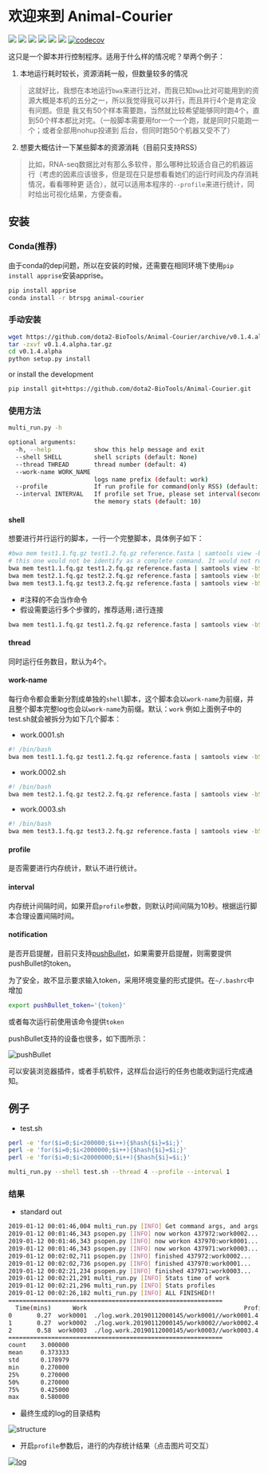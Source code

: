# 欢迎来到 Animal-Courier

[![](https://img.shields.io/github/license/dota2-BioTools/Animal-Courier.svg)](https://github.com/dota2-BioTools/Animal-Courier/blob/master/LICENSE)
![](https://img.shields.io/circleci/project/github/dota2-BioTools/Animal-Courier/master.svg)
![](https://img.shields.io/github/tag-date/dota2-biotools/animal-courier.svg)
![](https://img.shields.io/github/last-commit/dota2-BioTools/Animal-Courier.svg)
[![](https://img.shields.io/conda/v/btrspg/Animal-Courier.svg)](https://anaconda.org/btrspg/animal-courier)
[![](https://img.shields.io/conda/dn/btrspg/Animal-Courier.svg)](https://anaconda.org/btrspg/animal-courier)
[![codecov](https://codecov.io/gh/dota2-BioTools/Animal-Courier/branch/master/graph/badge.svg)](https://codecov.io/gh/dota2-BioTools/Animal-Courier)


这只是一个脚本并行控制程序。适用于什么样的情况呢？举两个例子：

1. 本地运行耗时较长，资源消耗一般，但数量较多的情况

>这就好比，我想在本地运行`bwa`来进行比对，而我已知`bwa`比对可能用到的资源大概是本机的五分之一，所以我觉得我可以并行，而且并行4个是肯定没有问题。但是
我又有50个样本需要跑，当然就比较希望能够同时跑4个，直到50个样本都比对完。（一般脚本需要用for一个一个跑，就是同时只能跑一个；或者全部用nohup投递到
后台，但同时跑50个机器又受不了）

2. 想要大概估计一下某些脚本的资源消耗（目前只支持RSS）

>比如，RNA-seq数据比对有那么多软件，那么哪种比较适合自己的机器运行（考虑的因素应该很多，但是现在只是想看看她们的运行时间及内存消耗情况，看看哪种更
适合），就可以适用本程序的`--profile`来进行统计，同时给出可视化结果，方便查看。

## 安装

### Conda(推荐)

由于conda的dep问题，所以在安装的时候，还需要在相同环境下使用`pip install apprise`安装apprise。

```bash
pip install apprise
conda install -r btrspg animal-courier
```

### 手动安装

```bash
wget https://github.com/dota2-BioTools/Animal-Courier/archive/v0.1.4.alpha.tar.gz
tar -zxvf v0.1.4.alpha.tar.gz
cd v0.1.4.alpha
python setup.py install
```

or install the development

```bash
pip install git+https://github.com/dota2-BioTools/Animal-Courier.git
```
### 使用方法

```bash
multi_run.py -h

optional arguments:
  -h, --help            show this help message and exit
  --shell SHELL         shell scripts (default: None)
  --thread THREAD       thread number (default: 4)
  --work-name WORK_NAME
                        logs name prefix (default: work)
  --profile             If run profile for command(only RSS) (default: False)
  --interval INTERVAL   If profile set True, please set interval(seconds) of
                        the memory stats (default: 10)
```

#### shell

想要进行并行运行的脚本，一行一个完整脚本，具体例子如下：
```bash
#bwa mem test1.1.fq.gz test1.2.fq.gz reference.fasta | samtools view -bSt reference.fasta.fai -o test1.bam
# this one would not be identify as a complete command. It would not run.
bwa mem test1.1.fq.gz test1.2.fq.gz reference.fasta | samtools view -bSt reference.fasta.fai -o test1.bam
bwa mem test2.1.fq.gz test2.2.fq.gz reference.fasta | samtools view -bSt reference.fasta.fai -o test2.bam
bwa mem test3.1.fq.gz test3.2.fq.gz reference.fasta | samtools view -bSt reference.fasta.fai -o test3.bam
```


- #注释的不会当作命令
- 假设需要运行多个步骤的，推荐适用`;`进行连接

```bash
bwa mem test1.1.fq.gz test1.2.fq.gz reference.fasta | samtools view -bSt reference.fasta.fai -o test1.bam;samtools index test1.bam
```




#### thread

同时运行任务数目，默认为4个。

#### work-name

每行命令都会重新分割成单独的`shell`脚本，这个脚本会以`work-name`为前缀，并且整个脚本完整log也会以`work-name`为前缀。默认：`work`
例如上面例子中的test.sh就会被拆分为如下几个脚本：

- work.0001.sh
```bash
#! /bin/bash
bwa mem test1.1.fq.gz test1.2.fq.gz reference.fasta | samtools view -bSt reference.fasta.fai -o test1.bam
```
- work.0002.sh
```bash
#! /bin/bash
bwa mem test2.1.fq.gz test2.2.fq.gz reference.fasta | samtools view -bSt reference.fasta.fai -o test2.bam
```
- work.0003.sh

```bash
#! /bin/bash
bwa mem test3.1.fq.gz test3.2.fq.gz reference.fasta | samtools view -bSt reference.fasta.fai -o test3.bam
```


#### profile

是否需要进行内存统计，默认不进行统计。

#### interval

内存统计间隔时间，如果开启`profile`参数，则默认时间间隔为10秒。根据运行脚本合理设置间隔时间。


#### notification

是否开启提醒，目前只支持[pushBullet](https://www.pushbullet.com/)，如果需要开启提醒，则需要提供pushBullet的token。

为了安全，故不显示要求输入token，采用环境变量的形式提供。在`~/.bashrc`中增加

```bash
export pushBullet_token='{token}'
```

或者每次运行前使用该命令提供`token`

pushBullet支持的设备也很多，如下图所示：

![pushBullet](figures/pushBullet.png)

可以安装浏览器插件，或者手机软件，这样后台运行的任务也能收到运行完成通知。



## 例子


- test.sh
```bash
perl -e 'for($i=0;$i<200000;$i++){$hash{$i}=$i;}'
perl -e 'for($i=0;$i<2000000;$i++){$hash{$i}=$i;}'
perl -e 'for($i=0;$i<20000000;$i++){$hash{$i}=$i;}'
```

```bash
multi_run.py --shell test.sh --thread 4 --profile --interval 1
```

### 结果

- standard out
```bash
2019-01-12 00:01:46,004 multi_run.py [INFO] Get command args, and args are :test.sh
2019-01-12 00:01:46,343 psopen.py [INFO] now workon 437972:work0002...
2019-01-12 00:01:46,343 psopen.py [INFO] now workon 437970:work0001...
2019-01-12 00:01:46,343 psopen.py [INFO] now workon 437971:work0003...
2019-01-12 00:02:02,711 psopen.py [INFO] finished 437972:work0002...
2019-01-12 00:02:02,736 psopen.py [INFO] finished 437970:work0001...
2019-01-12 00:02:21,234 psopen.py [INFO] finished 437971:work0003...
2019-01-12 00:02:21,291 multi_run.py [INFO] Stats time of work
2019-01-12 00:02:21,296 multi_run.py [INFO] Stats profiles
2019-01-12 00:02:26,182 multi_run.py [INFO] ALL FINISHED!!
============================================================
  Time(mins)      Work                                            Profile
0       0.27  work0001  ./log.work.20190112000145/work0001//work0001.4...
1       0.27  work0002  ./log.work.20190112000145/work0002//work0002.4...
2       0.58  work0003  ./log.work.20190112000145/work0003//work0003.4...
============================================================
count    3.000000
mean     0.373333
std      0.178979
min      0.270000
25%      0.270000
50%      0.270000
75%      0.425000
max      0.580000
```

- 最终生成的log的目录结构

![structure](figures/structure.png)

- 开启`profile`参数后，进行的内存统计结果（点击图片可交互）

[![log](figures/log.example.png)](html/log.work.20190112091820.html)
